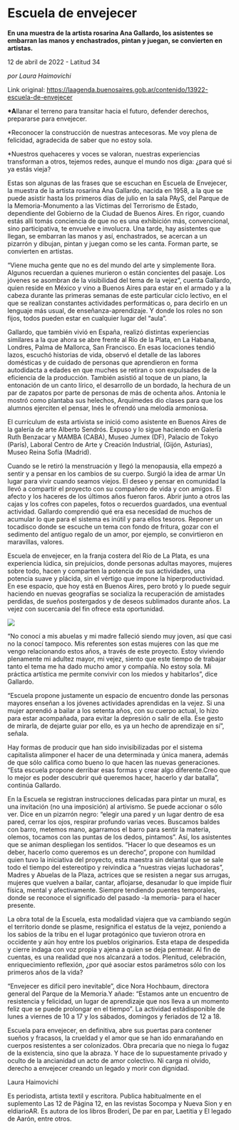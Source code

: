# Escuela de envejecer

**En una muestra de la artista rosarina Ana Gallardo, los asistentes se embarran las manos y enchastrados, pintan y juegan, se convierten en artistas.**

12 de abril de 2022 - Latitud 34

_por Laura Haimovichi_

Link original: https://laagenda.buenosaires.gob.ar/contenido/13922-escuela-de-envejecer



**\*A**llanar el terreno para transitar hacia el futuro, defender derechos, prepararse para envejecer.




\*Reconocer la construcción de nuestras antecesoras. Me voy plena de felicidad, agradecida de saber que no estoy sola.




\*Nuestros quehaceres y voces se valoran, nuestras experiencias transforman a otros, tejemos redes, aunque el mundo nos diga: ¿para qué si ya estás vieja?




Estas son algunas de las frases que se escuchan en Escuela de Envejecer, la muestra de la artista rosarina Ana Gallardo, nacida en 1958, a la que se puede asistir hasta los primeros días de julio en la sala PAyS, del Parque de la Memoria-Monumento a las Víctimas del Terrorismo de Estado, dependiente del Gobierno de la Ciudad de Buenos Aires. En rigor, cuando estás allí tomás conciencia de que no es una exhibición más, convencional, sino participativa, te envuelve e involucra. Una tarde, hay asistentes que llegan, se embarran las manos y así, enchastrados, se acercan a un pizarrón y dibujan, pintan y juegan como se les canta. Forman parte, se convierten en artistas.




“Viene mucha gente que no es del mundo del arte y simplemente llora. Algunos recuerdan a quienes murieron o están concientes del pasaje. Los jóvenes se asombran de la visibilidad del tema de la vejez”, cuenta Gallardo, quien reside en México y vino a Buenos Aires para estar en el armado y a la cabeza durante las primeras semanas de este particular ciclo lectivo, en el que se realizan constantes actividades performáticas o, para decirlo en un lenguaje más usual, de enseñanza-aprendizaje. Y donde los roles no son fijos, todos pueden estar en cualquier lugar del “aula”.




Gallardo, que también vivió en España, realizó distintas experiencias similares a la que ahora se abre frente al Río de la Plata, en La Habana, Londres, Palma de Mallorca, San Francisco. En esas locaciones tendió lazos, escuchó historias de vida, observó el detalle de las labores domésticas y de cuidado de personas que aprendieron en forma autodidacta a edades en que muches se retiran o son expulsades de la eficiencia de la producción. También asistió al toque de un piano, la entonación de un canto lírico, el desarrollo de un bordado, la hechura de un par de zapatos por parte de personas de más de ochenta años. Antonia le mostró como plantaba sus helechos, Arquímedes dio clases para que los alumnos ejerciten el pensar, Inés le ofrendó una melodía armoniosa.




El currículum de esta artivista se inició como asistente en Buenos Aires de la galería de arte Alberto Sendrós. Expuso y lo sigue haciendo en Galería Ruth Benzacar y MAMBA (CABA), Museo Jumex (DF), Palacio de Tokyo (París), Laboral Centro de Arte y Creación Industrial, (Gijón, Asturias), Museo Reina Sofía (Madrid).




Cuando se le retiró la menstruación y llegó la menopausia, ella empezó a sentir y a pensar en los cambios de su cuerpo. Surgió la idea de armar Un lugar para vivir cuando seamos viejos. El deseo y pensar en comunidad la llevó a compartir el proyecto con su compañero de vida y con amigos. El afecto y los haceres de los últimos años fueron faros. Abrir junto a otros las cajas y los cofres con papeles, fotos o recuerdos guardados, una eventual actividad. Gallardo comprendió qué era esa necesidad de muchos de acumular lo que para el sistema es inútil y para ellos tesoros. Reponer un tocadisco donde se escuche un tema con fondo de fritura, gozar con el sedimento del antiguo regalo de un amor, por ejemplo, se convirtieron en maravillas, valores.




Escuela de envejecer, en la franja costera del Río de La Plata, es una experiencia lúdica, sin prejuicios, donde personas adultas mayores, mujeres sobre todo, hacen y comparten la potencia de sus actividades, una potencia suave y plácida, sin el vértigo que impone la hiperproductividad. En ese espacio, que hoy está en Buenos Aires, pero brotó y lo puede seguir haciendo en nuevas geografías se socializa la recuperación de amistades perdidas, de sueños postergados y de deseos sublimados durante años. La vejez con sucercanía del fin ofrece esta oportunidad.




![](https://cdn.feater.me/files/images/200436/f835fbe5-36cf-4544-b1b9-bb2e89d913db.jpg)




“No conocí a mis abuelas y mi madre falleció siendo muy joven, así que casi no la conocí tampoco. Mis referentes son estas mujeres con las que me vengo relacionando estos años, a través de este proyecto. Estoy viviendo plenamente mi adultez mayor, mi vejez, siento que este tiempo de trabajar tanto el tema me ha dado mucho amor y compañía. No estoy sola. Mi práctica artística me permite convivir con los miedos y habitarlos”, dice Gallardo.




“Escuela propone justamente un espacio de encuentro donde las personas mayores enseñan a los jóvenes actividades aprendidas en la vejez. Si una mujer aprendió a bailar a los setenta años, con su cuerpo actual, lo hizo para estar acompañada, para evitar la depresión o salir de ella. Ese gesto de mirarla, de dejarte guiar por ello, es ya un hecho de aprendizaje en sí”, señala.




Hay formas de producir que han sido invisibilizadas por el sistema capitalista alimponer el hacer de una determinada y única manera, además de que sólo califica como bueno lo que hacen las nuevas generaciones. “Esta escuela propone derribar esas formas y crear algo diferente.Creo que lo mejor es poder descubrir qué queremos hacer, hacerlo y dar batalla”, continúa Gallardo.




En la Escuela se registran instrucciones delicadas para pintar un mural, es una invitación (no una imposición) al artivismo. Se puede accionar o sólo ver. Dice en un pizarrón negro: “elegir una pared y un lugar dentro de esa pared, cerrar los ojos, respirar profundo varias veces. Buscamos baldes con barro, metemos mano, agarramos el barro para sentir la materia, olemos, tocamos con las puntas de los dedos, pintamos”. Así, los asistentes que se animan despliegan los sentidos. “Hacer lo que deseamos es un deber, hacerlo como queremos es un derecho”, propone con humildad quien tuvo la iniciativa del proyecto, esta maestra sin delantal que se sale todo el tiempo del estereotipo y reivindica a “nuestras viejas luchadoras”, Madres y Abuelas de la Plaza, actrices que se resisten a negar sus arrugas, mujeres que vuelven a bailar, cantar, aflojarse, desanudar lo que impide fluir física, mental y afectivamente. Siempre tendiendo puentes temporales, donde se reconoce el significado del pasado -la memoria- para el hacer presente.




La obra total de la Escuela, esta modalidad viajera que va cambiando según el territorio donde se plasme, resignifica el estatus de la vejez, poniendo a los sabios de la tribu en el lugar protagónico que tuvieron otrora en occidente y aún hoy entre los pueblos originarios. Esta etapa de despedida y cierre indaga con voz propia y ajena a quien se deja permear. Al fin de cuentas, es una realidad que nos alcanzará a todos. Plenitud, celebración, enriquecimiento reflexión, ¿por qué asociar estos parámetros sólo con los primeros años de la vida?




“Envejecer es difícil pero inevitable”, dice Nora Hochbaum, directora general del Parque de la Memoria.Y añade: “Estamos ante un encuentro de resistencia y felicidad, un lugar de aprendizaje que nos lleva a un momento feliz que se puede prolongar en el tiempo”. La actividad estádisponible de lunes a viernes de 10 a 17 y los sábados, domingos y feriados de 12 a 18.




Escuela para envejecer, en definitiva, abre sus puertas para contener sueños y fracasos, la crueldad y el amor que se han ido enmarañando en cuerpos resistentes a ser colonizados. Obra precaria que no niega lo fugaz de la existencia, sino que la abraza. Y hace de lo supuestamente privado y oculto de la ancianidad un acto de amor colectivo. Ni carga ni olvido, derecho a envejecer creando un legado y morir con dignidad.




Laura Haimovichi




Es periodista, artista textil y escritora. Publica habitualmente en el suplemento Las 12 de Página 12, en las revistas Socompa y Nueva Sion y en eldiarioAR. Es autora de los libros Broderí, De par en par, Laetitia y El legado de Aarón, entre otros.



